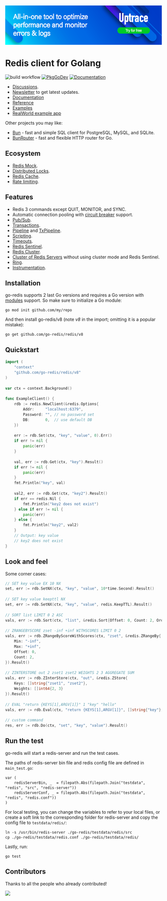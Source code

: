 <p align="center">
  <a href="https://uptrace.dev/?utm_source=gh-redis&utm_campaign=gh-redis-banner1">
    <img src="https://raw.githubusercontent.com/uptrace/roadmap/master/banner1.png" alt="All-in-one tool to optimize performance and monitor errors & logs">
  </a>
</p>

# Redis client for Golang

![build workflow](https://github.com/go-redis/redis/actions/workflows/build.yml/badge.svg)
[![PkgGoDev](https://pkg.go.dev/badge/github.com/go-redis/redis/v8)](https://pkg.go.dev/github.com/go-redis/redis/v8?tab=doc)
[![Documentation](https://img.shields.io/badge/redis-documentation-informational)](https://redis.uptrace.dev/)

- [Discussions](https://github.com/go-redis/redis/discussions).
- [Newsletter](https://blog.uptrace.dev/pages/newsletter.html) to get latest updates.
- [Documentation](https://redis.uptrace.dev)
- [Reference](https://pkg.go.dev/github.com/go-redis/redis/v8?tab=doc)
- [Examples](https://pkg.go.dev/github.com/go-redis/redis/v8?tab=doc#pkg-examples)
- [RealWorld example app](https://github.com/uptrace/go-treemux-realworld-example-app)

Other projects you may like:

- [Bun](https://bun.uptrace.dev/) - fast and simple SQL client for PostgreSQL, MySQL, and SQLite.
- [BunRouter](https://bunrouter.uptrace.dev/) - fast and flexible HTTP router for Go.

## Ecosystem

- [Redis Mock](https://github.com/go-redis/redismock).
- [Distributed Locks](https://github.com/bsm/redislock).
- [Redis Cache](https://github.com/go-redis/cache).
- [Rate limiting](https://github.com/go-redis/redis_rate).

## Features

- Redis 3 commands except QUIT, MONITOR, and SYNC.
- Automatic connection pooling with
  [circuit breaker](https://en.wikipedia.org/wiki/Circuit_breaker_design_pattern) support.
- [Pub/Sub](https://pkg.go.dev/github.com/go-redis/redis/v8?tab=doc#PubSub).
- [Transactions](https://pkg.go.dev/github.com/go-redis/redis/v8?tab=doc#example-Client-TxPipeline).
- [Pipeline](https://pkg.go.dev/github.com/go-redis/redis/v8?tab=doc#example-Client.Pipeline) and
  [TxPipeline](https://pkg.go.dev/github.com/go-redis/redis/v8?tab=doc#example-Client.TxPipeline).
- [Scripting](https://pkg.go.dev/github.com/go-redis/redis/v8?tab=doc#Script).
- [Timeouts](https://pkg.go.dev/github.com/go-redis/redis/v8?tab=doc#Options).
- [Redis Sentinel](https://pkg.go.dev/github.com/go-redis/redis/v8?tab=doc#NewFailoverClient).
- [Redis Cluster](https://pkg.go.dev/github.com/go-redis/redis/v8?tab=doc#NewClusterClient).
- [Cluster of Redis Servers](https://pkg.go.dev/github.com/go-redis/redis/v8?tab=doc#example-NewClusterClient-ManualSetup)
  without using cluster mode and Redis Sentinel.
- [Ring](https://pkg.go.dev/github.com/go-redis/redis/v8?tab=doc#NewRing).
- [Instrumentation](https://pkg.go.dev/github.com/go-redis/redis/v8?tab=doc#example-package-Instrumentation).

## Installation

go-redis supports 2 last Go versions and requires a Go version with
[modules](https://github.com/golang/go/wiki/Modules) support. So make sure to initialize a Go
module:

```shell
go mod init github.com/my/repo
```

And then install go-redis/v8 (note _v8_ in the import; omitting it is a popular mistake):

```shell
go get github.com/go-redis/redis/v8
```

## Quickstart

```go
import (
    "context"
    "github.com/go-redis/redis/v8"
)

var ctx = context.Background()

func ExampleClient() {
    rdb := redis.NewClient(&redis.Options{
        Addr:     "localhost:6379",
        Password: "", // no password set
        DB:       0,  // use default DB
    })

    err := rdb.Set(ctx, "key", "value", 0).Err()
    if err != nil {
        panic(err)
    }

    val, err := rdb.Get(ctx, "key").Result()
    if err != nil {
        panic(err)
    }
    fmt.Println("key", val)

    val2, err := rdb.Get(ctx, "key2").Result()
    if err == redis.Nil {
        fmt.Println("key2 does not exist")
    } else if err != nil {
        panic(err)
    } else {
        fmt.Println("key2", val2)
    }
    // Output: key value
    // key2 does not exist
}
```

## Look and feel

Some corner cases:

```go
// SET key value EX 10 NX
set, err := rdb.SetNX(ctx, "key", "value", 10*time.Second).Result()

// SET key value keepttl NX
set, err := rdb.SetNX(ctx, "key", "value", redis.KeepTTL).Result()

// SORT list LIMIT 0 2 ASC
vals, err := rdb.Sort(ctx, "list", &redis.Sort{Offset: 0, Count: 2, Order: "ASC"}).Result()

// ZRANGEBYSCORE zset -inf +inf WITHSCORES LIMIT 0 2
vals, err := rdb.ZRangeByScoreWithScores(ctx, "zset", &redis.ZRangeBy{
    Min: "-inf",
    Max: "+inf",
    Offset: 0,
    Count: 2,
}).Result()

// ZINTERSTORE out 2 zset1 zset2 WEIGHTS 2 3 AGGREGATE SUM
vals, err := rdb.ZInterStore(ctx, "out", &redis.ZStore{
    Keys: []string{"zset1", "zset2"},
    Weights: []int64{2, 3}
}).Result()

// EVAL "return {KEYS[1],ARGV[1]}" 1 "key" "hello"
vals, err := rdb.Eval(ctx, "return {KEYS[1],ARGV[1]}", []string{"key"}, "hello").Result()

// custom command
res, err := rdb.Do(ctx, "set", "key", "value").Result()
```

## Run the test

go-redis will start a redis-server and run the test cases.

The paths of redis-server bin file and redis config file are defined in `main_test.go`:

```
var (
	redisServerBin, _  = filepath.Abs(filepath.Join("testdata", "redis", "src", "redis-server"))
	redisServerConf, _ = filepath.Abs(filepath.Join("testdata", "redis", "redis.conf"))
)
```

For local testing, you can change the variables to refer to your local files, or create a soft link
to the corresponding folder for redis-server and copy the config file to `testdata/redis/`:

```
ln -s /usr/bin/redis-server ./go-redis/testdata/redis/src
cp ./go-redis/testdata/redis.conf ./go-redis/testdata/redis/
```

Lastly, run:

```
go test
```

## Contributors

Thanks to all the people who already contributed!

<a href="https://github.com/go-redis/redis/graphs/contributors">
  <img src="https://contributors-img.web.app/image?repo=go-redis/redis" />
</a>
